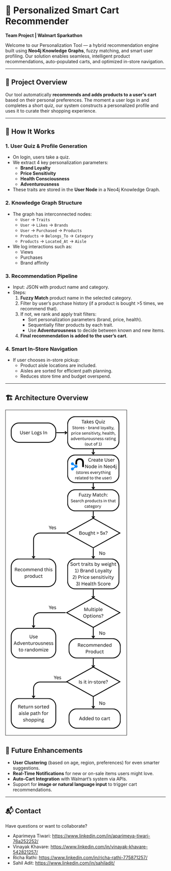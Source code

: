 # 🛒 Personalized Smart Cart Recommender

**Team Project | Walmart Sparkathon**

Welcome to our Personalization Tool — a hybrid recommendation engine built using **Neo4j Knowledge Graphs**, fuzzy matching, and smart user profiling. Our solution enables seamless, intelligent product recommendations, auto-populated carts, and optimized in-store navigation.

---

## 🚀 Project Overview

Our tool automatically **recommends and adds products to a user's cart** based on their personal preferences. The moment a user logs in and completes a short quiz, our system constructs a personalized profile and uses it to curate their shopping experience.

---

## 🔧 How It Works

### 1. **User Quiz & Profile Generation**
- On login, users take a quiz.
- We extract 4 key personalization parameters:
  - **Brand Loyalty**
  - **Price Sensitivity**
  - **Health Consciousness**
  - **Adventurousness**
- These traits are stored in the **User Node** in a Neo4j Knowledge Graph.

### 2. **Knowledge Graph Structure**
- The graph has interconnected nodes:
  - `User` → `Traits`
  - `User` → `Likes` → `Brands`
  - `User` → `Purchased` → `Products`
  - `Products` → `Belongs_To` → `Category`
  - `Products` → `Located_At` → `Aisle`
- We log interactions such as:
  - Views
  - Purchases
  - Brand affinity

### 3. **Recommendation Pipeline**
- Input: JSON with product name and category.
- Steps:
  1. **Fuzzy Match** product name in the selected category.
  2. Filter by user’s purchase history (if a product is bought >5 times, we recommend that).
  3. If not, we rank and apply trait filters:
     - Sort personalization parameters (brand, price, health).
     - Sequentially filter products by each trait.
     - Use **Adventurousness** to decide between known and new items.
  4. **Final recommendation is added to the user’s cart**.

### 4. **Smart In-Store Navigation**
- If user chooses in-store pickup:
  - Product aisle locations are included.
  - Aisles are sorted for efficient path planning.
  - Reduces store time and budget overspend.

---
## 🏗️ Architecture Overview

![image](flowchart.png)


## 🔮 Future Enhancements

- **User Clustering** (based on age, region, preferences) for even smarter suggestions.
- **Real-Time Notifications** for new or on-sale items users might love.
- **Auto-Cart Integration** with Walmart’s system via APIs.
- Support for **image or natural language input** to trigger cart recommendations.

---
## 📬 Contact
Have questions or want to collaborate?
- Aparimeya Tiwari: https://www.linkedin.com/in/aparimeya-tiwari-76a252252/
- Vinayak Khavare: https://www.linkedin.com/in/vinayak-khavare-542821257/
- Richa Rathi: https://www.linkedin.com/in/richa-rathi-775871257/
- Sahil Adit: https://www.linkedin.com/in/sahiladit/


